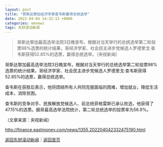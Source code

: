 ```yaml
---
layout: post
title: "哥斯达黎加经济学家查韦斯赢得总统选举"
date: 2022-04-04 14:32:13 +0800
categories: emnews
tags: 东财滚动新闻
---
```

> 哥斯达黎加最高选举法院3日晚宣布，根据对当天举行的总统选举第二轮投票98%选票的统计结果，哥经济学家、社会民主进步党候选人罗德里戈·查韦斯获得52.85%的选票，赢得总统选举。（央视新闻）

<p>哥斯达黎加最高选举法院3日晚宣布，根据对当天举行的总统选举第二轮投票98%选票的统计结果，哥经济学家、社会民主进步党候选人罗德里戈·查韦斯获得52.85%的选票，赢得总统选举。</p>
 <p>查韦斯在获胜后表示，他将团结所有人共同克服面临的困难，增加就业，降低生活成本，消除贫困。</p>
 <p>查韦斯的竞争对手、民族解放党候选人、前总统菲格雷斯已承认败选，他获得了47.15%的选票。据哥最高选举法院统计，第二轮总统选举的投票率为56.9%。</p><p class="em_media">（文章来源：央视新闻）</p>

<http://finance.eastmoney.com/news/1355,202204042332475190.html>

[返回东财滚动新闻](//finews.withounder.com/emnews/)｜[返回首页](//finews.withounder.com/)